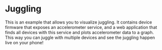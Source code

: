 # Juggling

This is an example that allows you to visualize juggling. It contains device
firmware that exposes an accelerometer service, and a web application that
finds all devices with this service and plots accelerometer data to a graph.
This way you can juggle with multiple devices and see the juggling happen
live on your phone!
